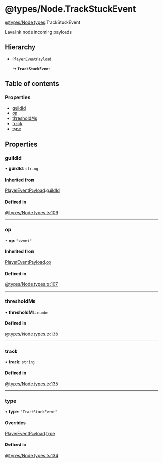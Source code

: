 # @types/Node.TrackStuckEvent

[@types/Node.types](../Node.types.md).TrackStuckEvent

Lavalink node incoming payloads

## Hierarchy

- [`PlayerEventPayload`](Node.types.PlayerEventPayload.md)

  ↳ **`TrackStuckEvent`**

## Table of contents

### Properties

- [guildId](Node.types.TrackStuckEvent.md#guildid)
- [op](Node.types.TrackStuckEvent.md#op)
- [thresholdMs](Node.types.TrackStuckEvent.md#thresholdms)
- [track](Node.types.TrackStuckEvent.md#track)
- [type](Node.types.TrackStuckEvent.md#type)

## Properties

### guildId

• **guildId**: `string`

#### Inherited from

[PlayerEventPayload](Node.types.PlayerEventPayload.md).[guildId](Node.types.PlayerEventPayload.md#guildid)

#### Defined in

[@types/Node.types.ts:109](https://github.com/hmes98318/LavaShark/blob/21c4e47/src/@types/Node.types.ts#L109)

___

### op

• **op**: ``"event"``

#### Inherited from

[PlayerEventPayload](Node.types.PlayerEventPayload.md).[op](Node.types.PlayerEventPayload.md#op)

#### Defined in

[@types/Node.types.ts:107](https://github.com/hmes98318/LavaShark/blob/21c4e47/src/@types/Node.types.ts#L107)

___

### thresholdMs

• **thresholdMs**: `number`

#### Defined in

[@types/Node.types.ts:136](https://github.com/hmes98318/LavaShark/blob/21c4e47/src/@types/Node.types.ts#L136)

___

### track

• **track**: `string`

#### Defined in

[@types/Node.types.ts:135](https://github.com/hmes98318/LavaShark/blob/21c4e47/src/@types/Node.types.ts#L135)

___

### type

• **type**: ``"TrackStuckEvent"``

#### Overrides

[PlayerEventPayload](Node.types.PlayerEventPayload.md).[type](Node.types.PlayerEventPayload.md#type)

#### Defined in

[@types/Node.types.ts:134](https://github.com/hmes98318/LavaShark/blob/21c4e47/src/@types/Node.types.ts#L134)
